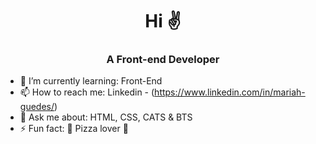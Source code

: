 <h1 align="center">Hi ✌️</h3>

<h3 align="center">A Front-end Developer</h3>


- 🌱 I’m currently learning: Front-End
- 📫 How to reach me: Linkedin - (https://www.linkedin.com/in/mariah-guedes/)
- 💬 Ask me about: HTML, CSS, CATS & BTS
- ⚡ Fun fact: 🍕 Pizza lover 🍕

 
<!--
**mariahgll/mariahgll** is a ✨ _special_ ✨ repository because its `README.md` (this file) appears on your GitHub profile.

Here are some ideas to get you started:

- 🔭 I’m currently working on ...
- 🌱 I’m currently learning ...
- 👯 I’m looking to collaborate on ...
- 🤔 I’m looking for help with ...
- 💬 Ask me about ...
- 📫 How to reach me: ...
- 😄 Pronouns: ...
- ⚡ Fun fact: ...
-->
